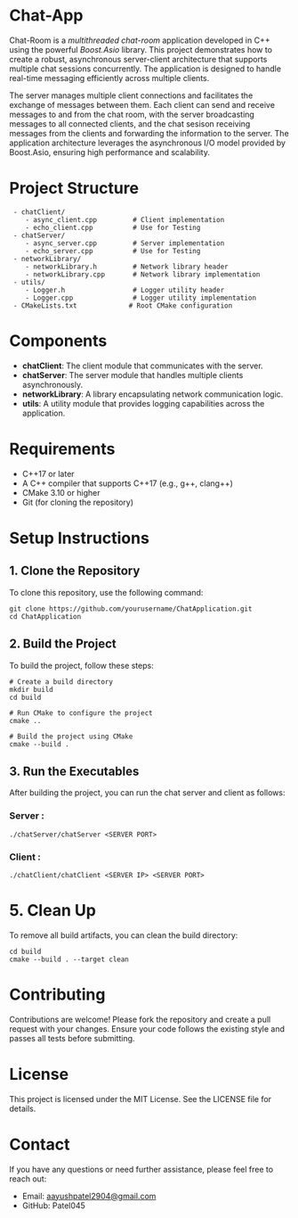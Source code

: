 # Chat-App

Chat-Room is a *multithreaded chat-room* application developed in C++ using the powerful *Boost.Asio* library. This project demonstrates how to create a robust, asynchronous server-client architecture that supports multiple chat sessions concurrently. The application is designed to handle real-time messaging efficiently across multiple clients.

The server manages multiple client connections and facilitates the exchange of messages between them. Each client can send and receive messages to and from the chat room, with the server broadcasting messages to all connected clients, and the chat sesison receiving messages from the clients and forwarding the information to the server. The application architecture leverages the asynchronous I/O model provided by Boost.Asio, ensuring high performance and scalability.

# Project Structure
```
 - chatClient/
    - async_client.cpp         # Client implementation
    - echo_client.cpp          # Use for Testing
 - chatServer/
    - async_server.cpp         # Server implementation
    - echo_server.cpp          # Use for Testing
 - networkLibrary/
    - networkLibrary.h         # Network library header
    - networkLibrary.cpp       # Network library implementation
 - utils/
    - Logger.h                 # Logger utility header
    - Logger.cpp               # Logger utility implementation
 - CMakeLists.txt             # Root CMake configuration
```

# Components

 - **chatClient**: The client module that communicates with the server.
 - **chatServer**: The server module that handles multiple clients asynchronously.
 - **networkLibrary**: A library encapsulating network communication logic.
 - **utils**: A utility module that provides logging capabilities across the application.

# Requirements

 - C++17 or later
 - A C++ compiler that supports C++17 (e.g., g++, clang++)
 - CMake 3.10 or higher
 - Git (for cloning the repository)

# Setup Instructions
## 1. Clone the Repository

To clone this repository, use the following command:

```
git clone https://github.com/yourusername/ChatApplication.git
cd ChatApplication
```

## 2. Build the Project

To build the project, follow these steps:

```
# Create a build directory
mkdir build
cd build

# Run CMake to configure the project
cmake ..

# Build the project using CMake
cmake --build .
```

## 3. Run the Executables

After building the project, you can run the chat server and client as follows:

### Server : 
```
./chatServer/chatServer <SERVER PORT>
```

### Client :
```
./chatClient/chatClient <SERVER IP> <SERVER PORT>
```

# 5. Clean Up

To remove all build artifacts, you can clean the build directory:

```
cd build
cmake --build . --target clean
```

# Contributing

Contributions are welcome! Please fork the repository and create a pull request with your changes. Ensure your code follows the existing style and passes all tests before submitting.

# License

This project is licensed under the MIT License. See the LICENSE file for details.


# Contact

If you have any questions or need further assistance, please feel free to reach out:
 - Email: aayushpatel2904@gmail.com
 - GitHub: Patel045